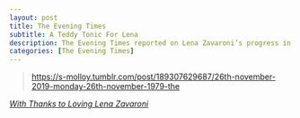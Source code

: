 ```yaml
---
layout: post
title: The Evening Times
subtitle: A Teddy Tonic For Lena
description: The Evening Times reported on Lena Zavaroni’s progress in Glasgow Southern General Hospital.
categories: [The Evening Times]
---
```


>  <div class="tumblr-post" data-href="https://embed.tumblr.com/embed/post/EL5qzF68tHkfhqTj4tuwlw/189307629687" data-did="cf9ad045c790ec2a0160ce6ae7986ebb4dddd3d8"><a href="https://s-molloy.tumblr.com/post/189307629687/26th-november-2019-monday-26th-november-1979-the">https://s-molloy.tumblr.com/post/189307629687/26th-november-2019-monday-26th-november-1979-the</a></div>

<cite>[With Thanks to Loving Lena Zavaroni](https://s-molloy.tumblr.com/post/189307629687/26th-november-2019-monday-26th-november-1979-the)</cite>

<script async src="https://assets.tumblr.com/post.js"></script>

